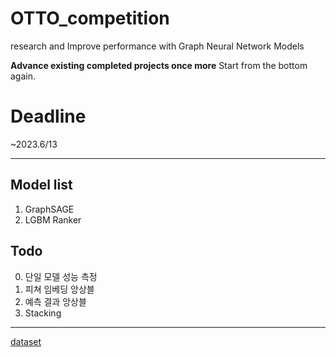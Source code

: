 # OTTO_competition
research and Improve performance with Graph Neural Network Models     

**Advance existing completed projects once more**
Start from the bottom again.    

# Deadline
~2023.6/13

---

## Model list
1. GraphSAGE
2. LGBM Ranker


## Todo
0. 단일 모델 성능 측정
1. 피쳐 임베딩 앙상블
2. 예측 결과 앙상블
3. Stacking


---

[dataset](https://www.kaggle.com/code/radek1/howto-full-dataset-as-parquet-csv-files)
